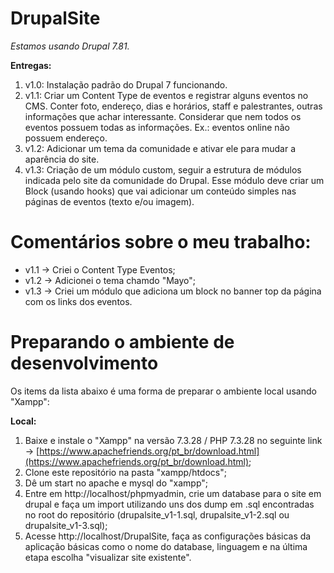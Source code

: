 # DrupalSite

*Estamos usando Drupal 7.81.*

**Entregas:**

 1. v1.0: Instalação padrão do Drupal 7 funcionando.
 2. v1.1: Criar um Content Type de eventos e registrar alguns eventos no CMS. Conter foto, endereço, dias e horários, staff e palestrantes, outras informações que achar interessante. Considerar que nem todos os eventos possuem todas as informações. Ex.: eventos online não possuem endereço.
 3. v1.2: Adicionar um tema da comunidade e ativar ele para mudar a aparência do site.
 4. v1.3: Criação de um módulo custom, seguir a estrutura de módulos indicada pelo site da comunidade do Drupal. Esse módulo deve criar um Block (usando hooks) que vai adicionar um conteúdo simples nas páginas de eventos (texto e/ou imagem).

# Comentários sobre o meu trabalho:

 - v1.1 -> Criei o Content Type Eventos;
 - v1.2 -> Adicionei o tema chamdo "Mayo";
 - v1.3 -> Criei um módulo que adiciona um block no banner top da página com os links dos eventos.

# Preparando o ambiente de desenvolvimento
Os items da lista abaixo é uma forma de preparar o ambiente local usando "Xampp":

**Local:**
 1. Baixe e instale o "Xampp" na versão 7.3.28 / PHP 7.3.28 no seguinte link -> [https://www.apachefriends.org/pt_br/download.html](https://www.apachefriends.org/pt_br/download.html);
 2. Clone este repositório na pasta "xampp/htdocs";
 3. Dê um start no apache e mysql do "xampp";
 4. Entre em http://localhost/phpmyadmin, crie um database para o site em drupal e faça um import utilizando uns dos dump em .sql encontradas no root do repositório (drupalsite_v1-1.sql, drupalsite_v1-2.sql ou drupalsite_v1-3.sql);
 5. Acesse http://localhost/DrupalSite, faça as configurações básicas da aplicação básicas como o nome do database, linguagem e na última etapa escolha "visualizar site existente".
